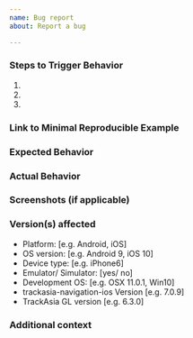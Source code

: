 ```yaml
---
name: Bug report
about: Report a bug

---
```


<!--
Hello! Thanks for contributing.  For the fastest response and resolution, please:

 - Make the issue title a succinct but specific description of the unexpected behavior.
   Bad: "Map zoom is broken". 
   Good: "camera.setZoom(...) throws an exception for zoom levels where no tiles exist"

 - Ensure that you have tested on a physical device, not just a simulator.

 - For build issues: Can you reproduce it on a clean install of the example app? Please include full steps to reproduce

 - Include a link to a minimal demonstration of the bug, ideally a single component with one MapView.

 - Ensure you can reproduce the bug using the latest release.

 - Only use this template for bug reports. Use the feature request template for requests, and direct general questions to Slack: https://slack.openstreetmap.us/.
-->


### Steps to Trigger Behavior

1.
2.
3.

### Link to Minimal Reproducible Example

### Expected Behavior

### Actual Behavior

### Screenshots (if applicable)

### Version(s) affected

- Platform: [e.g. Android, iOS]
- OS version: [e.g. Android 9, iOS 10]
- Device type: [e.g. iPhone6]
- Emulator/ Simulator: [yes/ no]
- Development OS: [e.g. OSX 11.0.1, Win10]
- trackasia-navigation-ios Version [e.g. 7.0.9]
- TrackAsia GL version [e.g. 6.3.0]

### Additional context
